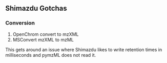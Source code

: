 ## Shimazdu Gotchas

### Conversion

1. OpenChrom convert to mzXML
1. MSConvert mzXML to mzML

This gets around an issue where Shimazdu likes to write retention times in milliseconds and pymzML does not read it. 